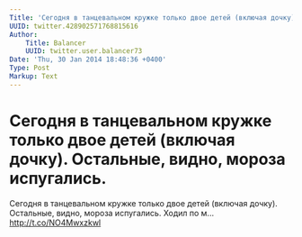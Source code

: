 ```yaml
---
Title: 'Сегодня в танцевальном кружке только двое детей (включая дочку). Остальные, видно, мороза испугались.'
UUID: twitter.428902571768815616
Author:
    Title: Balancer
    UUID: twitter.user.balancer73
Date: 'Thu, 30 Jan 2014 18:48:36 +0400'
Type: Post
Markup: Text
---
```


# Сегодня в танцевальном кружке только двое детей (включая дочку). Остальные, видно, мороза испугались.

Сегодня в танцевальном кружке только двое детей (включая
дочку). Остальные, видно, мороза испугались. Ходил по м...
http://t.co/NO4Mwxzkwl